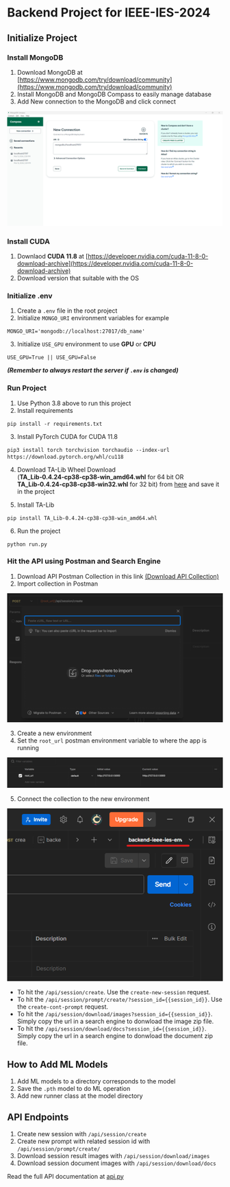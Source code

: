 # Backend Project for IEEE-IES-2024

## Initialize Project

### Install MongoDB
1. Download MongoDB at [https://www.mongodb.com/try/download/community](https://www.mongodb.com/try/download/community)
2. Install MongoDB and MongoDB Compass to easily manage database
3. Add New connection to the MongoDB and click connect

![Tux, the Linux mascot](/resources/assets/new_connection.png)

### Install CUDA
1. Downlaod **CUDA 11.8** at [https://developer.nvidia.com/cuda-11-8-0-download-archive](https://developer.nvidia.com/cuda-11-8-0-download-archive)
2. Download version that suitable with the OS

### Initialize .env
1. Create a `.env` file in the root project
2. Initialize `MONGO_URI` environment variables for example
```
MONGO_URI='mongodb://localhost:27017/db_name'
```
3. Initialize `USE_GPU` environment to use **GPU** or **CPU**
```
USE_GPU=True || USE_GPU=False
```

***(Remember to always restart the server if `.env` is changed)***

### Run Project
1. Use Python 3.8 above to run this project
2. Install requirements
```
pip install -r requirements.txt
```

3. Install PyTorch CUDA for CUDA 11.8
```
pip3 install torch torchvision torchaudio --index-url https://download.pytorch.org/whl/cu118
```

4. Download TA-Lib Wheel
Download (<b>TA_Lib‑0.4.24‑cp38‑cp38‑win_amd64.whl</b> for 64 bit OR <b>TA_Lib‑0.4.24‑cp38‑cp38‑win32.whl</b> for 32 bit) from <a href=[here](https://www.lfd.uci.edu/~gohlke/pythonlibs/#ta-lib)>here</a> and save it in the project

5. Install TA-Lib
```
pip install TA_Lib‑0.4.24‑cp38‑cp38‑win_amd64.whl
```
6. Run the project
```
python run.py
```

### Hit the API using Postman and Search Engine
1. Download API Postman Collection in this link [(Download API Collection)](https://itsacid-my.sharepoint.com/:u:/g/personal/5025201216_student_its_ac_id/EfNK0F2K16RNqrUknuRfVo8Bo_bygNvbcwuSrUVG_A35ig?e=0oVf3h)
2. Import collection in Postman

![Import Postman Collection](/resources/assets/import_collection.png)

3. Create a new environment
4. Set the `root_url` postman environment variable to where the app is running

![Postman Environment](/resources/assets/postman_env.png)

5. Connect the collection to the new environment

![Postman Collection Environment Connection](/resources/assets/collection_env_connection.png)


- To hit the `/api/session/create`. Use the `create-new-session` request.
- To hit the `/api/session/prompt/create/?session_id={{session_id}}`. Use the `create-cont-prompt` request.
- To hit the `/api/session/download/images?session_id={{session_id}}`. Simply copy the url in a search engine to donwload the image zip file.
- To hit the `/api/session/download/docs?session_id={{session_id}}`. Simply copy the url in a search engine to donwload the document zip file.

## How to Add ML Models
1. Add ML models to a directory corresponds to the model
2. Save the `.pth` model to do ML operation
3. Add new runner class at the model directory

## API Endpoints
1. Create new session with `/api/session/create`
2. Create new prompt with related session id with `/api/session/prompt/create/`
3. Download session result images with `/api/session/download/images`
4. Download session document images with `/api/session/download/docs`

Read the full API documentation at [api.py](/flaskr/api.py)
